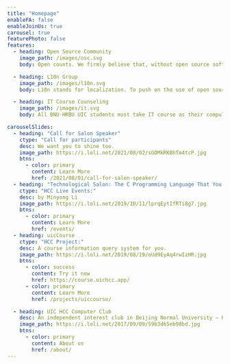 ```yaml
---
title: "Homepage"
enableFA: false
enableJoinUs: true
carousel: true
featurePhoto: false
features:
  - heading: Open Source Community
    image_path: /images/osc.svg
    body: Open counts. We firmly believe that, without open source software and copyleft works, technology today would not be so developed; there would not be our club too. Hence, we decide to share all our work, alongwith the spirit of open source and creative common, to all of our teachers and students, as well as the society.

  - heading: L10n Group
    image_path: /images/l10n.svg
    body: L10n stands for localization. To push on the use of open source software, it is important to make them first available in people's mother tongue. L10n is also the easiest way to contribute to Free and Open Source Software (F/OSS)—you don't even need to know how to code! You are more than welcomed to join us!

  - heading: IT Course Counseling
    image_path: /images/it.svg
    body: All BNU-HKBU UIC students must take IT course as their compulsory course. To help students grasp IT techniques—modern, essential knowledge, we have set up tutoring classes for those who have difficulties understanding IT things. We sincerely hope that no one will fail this course, because IT is the future, and you are too.

carouselSlides:
  - heading: "Call for Salon Speaker"
    ctype: "Call for participants"
    desc: We want you to shine too.
    image_path: https://i.loli.net/2021/08/02/sGDMkRKBhTm4tcP.jpg
    btns:
      - color: primary
        content: Learn More
        href: /2021/08/01/call-for-salon-speaker/
  - heading: "Technological Salon: The C Programming Language That You Don’t Know"
    ctype: "HCC Live Events:"
    desc: by Minyong Li
    image_path: https://i.loli.net/2019/10/11/lprqEytIfRTi8g7.jpg
    btns:
      - color: primary
        content: Learn More
        href: /events/
  - heading: uicCourse
    ctype: "HCC Project:"
    desc: A course information query system for you.
    image_path: https://i.loli.net/2019/08/19/oUd9EyAq4rwIzHR.jpg
    btns:
      - color: success
        content: Try it now
        href: https://course.uichcc.app/
      - color: primary
        content: Learn More
        href: /projects/uiccourse/

  - heading: UIC HCC Computer Club
    desc: An independent interest club in Beijing Normal University – Hong Kong Baptist University United International College.
    image_path: https://i.loli.net/2017/09/09/59b3d65eb98bd.jpg
    btns:
      - color: primary
        content: About us
        href: /about/
---
```

